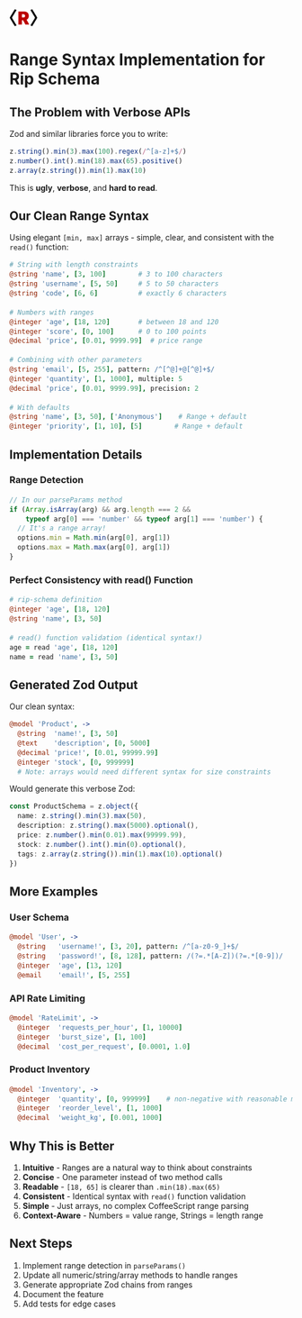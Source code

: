 <img src="/docs/rip-icon-512wa.png" style="width:50px" /> <br>

# Range Syntax Implementation for Rip Schema

## The Problem with Verbose APIs

Zod and similar libraries force you to write:
```javascript
z.string().min(3).max(100).regex(/^[a-z]+$/)
z.number().int().min(18).max(65).positive()
z.array(z.string()).min(1).max(10)
```

This is **ugly**, **verbose**, and **hard to read**.

## Our Clean Range Syntax

Using elegant `[min, max]` arrays - simple, clear, and consistent with the `read()` function:

```coffeescript
# String with length constraints
@string 'name', [3, 100]        # 3 to 100 characters
@string 'username', [5, 50]     # 5 to 50 characters
@string 'code', [6, 6]          # exactly 6 characters

# Numbers with ranges
@integer 'age', [18, 120]       # between 18 and 120
@integer 'score', [0, 100]      # 0 to 100 points
@decimal 'price', [0.01, 9999.99]  # price range

# Combining with other parameters
@string 'email', [5, 255], pattern: /^[^@]+@[^@]+$/
@integer 'quantity', [1, 1000], multiple: 5
@decimal 'price', [0.01, 9999.99], precision: 2

# With defaults
@string 'name', [3, 50], ['Anonymous']    # Range + default
@integer 'priority', [1, 10], [5]        # Range + default
```

## Implementation Details

### Range Detection
```typescript
// In our parseParams method
if (Array.isArray(arg) && arg.length === 2 &&
    typeof arg[0] === 'number' && typeof arg[1] === 'number') {
  // It's a range array!
  options.min = Math.min(arg[0], arg[1])
  options.max = Math.max(arg[0], arg[1])
}
```

### Perfect Consistency with read() Function
```coffeescript
# rip-schema definition
@integer 'age', [18, 120]
@string 'name', [3, 50]

# read() function validation (identical syntax!)
age = read 'age', [18, 120]
name = read 'name', [3, 50]
```

## Generated Zod Output

Our clean syntax:
```coffeescript
@model 'Product', ->
  @string  'name!', [3, 50]
  @text    'description', [0, 5000]
  @decimal 'price!', [0.01, 99999.99]
  @integer 'stock', [0, 999999]
  # Note: arrays would need different syntax for size constraints
```

Would generate this verbose Zod:
```typescript
const ProductSchema = z.object({
  name: z.string().min(3).max(50),
  description: z.string().max(5000).optional(),
  price: z.number().min(0.01).max(99999.99),
  stock: z.number().int().min(0).optional(),
  tags: z.array(z.string()).min(1).max(10).optional()
})
```

## More Examples

### User Schema
```coffeescript
@model 'User', ->
  @string   'username!', [3, 20], pattern: /^[a-z0-9_]+$/
  @string   'password!', [8, 128], pattern: /(?=.*[A-Z])(?=.*[0-9])/
  @integer  'age', [13, 120]
  @email    'email!', [5, 255]
```

### API Rate Limiting
```coffeescript
@model 'RateLimit', ->
  @integer  'requests_per_hour', [1, 10000]
  @integer  'burst_size', [1, 100]
  @decimal  'cost_per_request', [0.0001, 1.0]
```

### Product Inventory
```coffeescript
@model 'Inventory', ->
  @integer  'quantity', [0, 999999]    # non-negative with reasonable max
  @integer  'reorder_level', [1, 1000]
  @decimal  'weight_kg', [0.001, 1000]
```

## Why This is Better

1. **Intuitive** - Ranges are a natural way to think about constraints
2. **Concise** - One parameter instead of two method calls
3. **Readable** - `[18, 65]` is clearer than `.min(18).max(65)`
4. **Consistent** - Identical syntax with `read()` function validation
5. **Simple** - Just arrays, no complex CoffeeScript range parsing
6. **Context-Aware** - Numbers = value range, Strings = length range

## Next Steps

1. Implement range detection in `parseParams()`
2. Update all numeric/string/array methods to handle ranges
3. Generate appropriate Zod chains from ranges
4. Document the feature
5. Add tests for edge cases